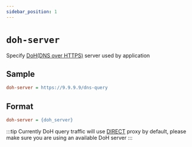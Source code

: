 ```yaml
---
sidebar_position: 1
---
```


# `doh-server`

Specify [DoH(DNS over HTTPS)](https://en.wikipedia.org/wiki/DNS_over_HTTPS) server used by application

## Sample

```ini
doh-server = https://9.9.9.9/dns-query
```

## Format

```ini
doh-server = {doh_server}
```

:::tip
Currently DoH query traffic will use [DIRECT](/docs/profile-format/proxy/built-in-proxy/direct) proxy by default, please make sure you are using an available DoH server 
:::